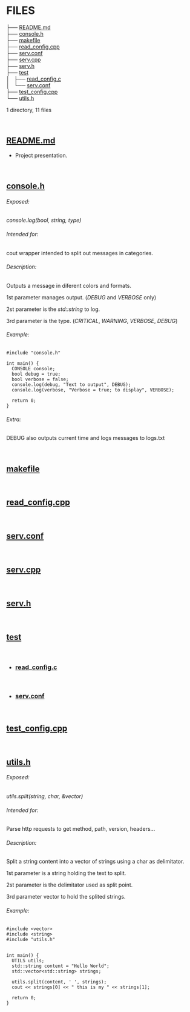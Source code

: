 # FILES

├── [README.md](https://github.com/StringManolo/webserver/blob/master/FILES.md#readmemd)    
├── [console.h](https://github.com/StringManolo/webserver/blob/master/FILES.md#consoleh)  
├── [makefile](https://github.com/StringManolo/webserver/blob/master/FILES.md#makefile)  
├── [read_config.cpp](https://github.com/StringManolo/webserver/blob/master/FILES.md#read_configcpp)  
├── [serv.conf](https://github.com/StringManolo/webserver/blob/master/FILES.md#servconf)  
├── [serv.cpp](https://github.com/StringManolo/webserver/blob/master/FILES.md#servcpp)  
├── [serv.h](https://github.com/StringManolo/webserver/blob/master/FILES.md#servh)  
├── [test](https://github.com/StringManolo/webserver/blob/master/FILES.md#test)  
│   ├── [read_config.c](https://github.com/StringManolo/webserver/blob/master/FILES.md#read_configc)  
│   └── [serv.conf](https://github.com/StringManolo/webserver/blob/master/FILES.md#readconf)  
├── [test_config.cpp](https://github.com/StringManolo/webserver/blob/master/FILES.md#testconfigcpp)  
└── [utils.h](https://github.com/StringManolo/webserver/blob/master/FILES.md#utilsh)
  
1 directory, 11 files  
  
&nbsp;  
  
## **[README.md](https://github.com/StringManolo/webserver/blob/master/README.md)**  
+ Project presentation.  
  
&nbsp;  
  
## **[console.h](https://github.com/StringManolo/webserver/blob/master/console.h)**  
###### Exposed:  
  
   _console.log(bool, string, type)_  
  
###### Intended for:  
  
   cout wrapper intended to split out messages in categories.  
###### Description:
  
   Outputs a message in diferent colors and formats.  
  
   1st parameter manages output. (_DEBUG_ and _VERBOSE_ only)  
  
   2st parameter is the _std::string_ to log.  
  
   3rd parameter is the type. (_CRITICAL_, _WARNING_, _VERBOSE_, _DEBUG_)  
###### Example:
```
#include "console.h"

int main() {
  CONSOLE console;
  bool debug = true;
  bool verbose = false;
  console.log(debug, "Text to output", DEBUG);
  console.log(verbose, "Verbose = true; to display", VERBOSE);

  return 0;
}
```
  
###### Extra:  
DEBUG also outputs current time and logs messages to logs.txt
  
&nbsp;  
  
## **[makefile](https://github.com/StringManolo/webserver/blob/master/makefile)**  
  
&nbsp;

## **[read_config.cpp](https://github.com/StringManolo/webserver/blob/master/read_config.cpp)**  
  
&nbsp;
  
## **[serv.conf](https://github.com/StringManolo/webserver/blob/master/serv.conf)**  
  
&nbsp;
  
## **[serv.cpp](https://github.com/StringManolo/webserver/blob/master/serv.cpp)**  
  
&nbsp;
  
## **[serv.h](https://github.com/StringManolo/webserver/blob/master/serv.h)**  
  
&nbsp;
  
## **[test](https://github.com/StringManolo/webserver/blob/master/test)**  
  
&nbsp;
  
+  ### **[read_config.c](https://github.com/StringManolo/webserver/blob/master/test/read_config.c)**  
  
&nbsp;
  
+  ### **[serv.conf](https://github.com/StringManolo/webserver/blob/master/test/serv.conf)**  
  
&nbsp;
  
## **[test_config.cpp](https://github.com/StringManolo/webserver/blob/master/test_config.cpp)**  
  
&nbsp;
  
## **[utils.h](https://github.com/StringManolo/webserver/blob/master/utils.h)**  
###### Exposed:  
  
   _utils.split(string, char, &vector<string>)_  
  
###### Intended for:  
  
   Parse http requests to get method, path, version, headers...
###### Description:
  
   Split a string content into a vector of strings using a char as delimitator.  

   1st parameter is a string holding the text to split.  
  
   2st parameter is the delimitator used as split point.  
  
   3rd parameter vector to hold the splited strings.  
###### Example:
```
#include <vector>
#include <string>
#include "utils.h"


int main() {
  UTILS utils;
  std::string content = "Hello World";
  std::vector<std::string> strings;

  utils.split(content, ' ', strings);
  cout << strings[0] << " this is my " << strings[1];

  return 0;
}
```
  
